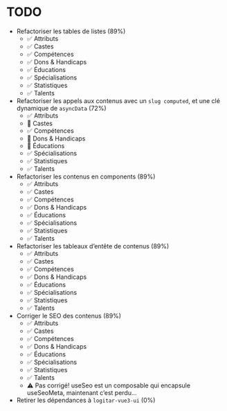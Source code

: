 # TODO

- Refactoriser les tables de listes (89%)
  - ✅ Attributs
  - ✅ Castes
  - ✅ Compétences
  - ✅ Dons & Handicaps
  - ✅ Éducations
  - ✅ Spécialisations
  - ✅ Statistiques
  - ✅ Talents
- Refactoriser les appels aux contenus avec un `slug computed`, et une clé dynamique de `asyncData` (72%)
  - ✅ Attributs
  - 🚧 Castes
  - ✅ Compétences
  - 🚧 Dons & Handicaps
  - 🚧 Éducations
  - ✅ Spécialisations
  - ✅ Statistiques
  - ✅ Talents
- Refactoriser les contenus en components (89%)
  - ✅ Attributs
  - ✅ Castes
  - ✅ Compétences
  - ✅ Dons & Handicaps
  - ✅ Éducations
  - ✅ Spécialisations
  - ✅ Statistiques
  - ✅ Talents
- Refactoriser les tableaux d’entête de contenus (89%)
  - ✅ Attributs
  - ✅ Castes
  - ✅ Compétences
  - ✅ Dons & Handicaps
  - ✅ Éducations
  - ✅ Spécialisations
  - ✅ Statistiques
  - ✅ Talents
- Corriger le SEO des contenus (89%)
  - ✅ Attributs
  - ✅ Castes
  - ✅ Compétences
  - ✅ Dons & Handicaps
  - ✅ Éducations
  - ✅ Spécialisations
  - ✅ Statistiques
  - ✅ Talents
  - ⚠️ Pas corrigé! useSeo est un composable qui encapsule useSeoMeta, maintenant c’est perdu…
- Retirer les dépendances à `logitar-vue3-ui` (0%)
